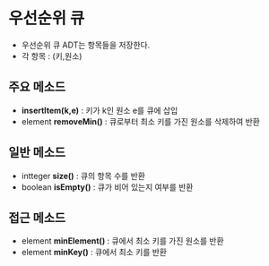 # 우선순위 큐
* 우선순위 큐 ADT는 항목들을 저장한다.
* 각 항목 : (키,원소)

## 주요 메소드
* **insertItem(k,e)** : 키가 k인 원소 e를 큐에 삽입
* element **removeMin()** : 큐로부터 최소 키를 가진 원소를 삭제하여 반환

## 일반 메소드
* intteger **size()** : 큐의 항목 수를 반환
* boolean **isEmpty()** : 큐가 비어 있는지 여부를 반환

## 접근 메소드
* element **minElement()** : 큐에서 최소 키를 가진 원소를 반환
* element **minKey()** : 큐에서 최소 키를 반환
